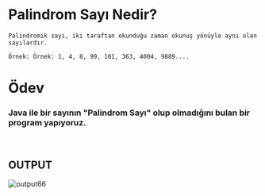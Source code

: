# Palindrom Sayı Nedir?
```
Palindromik sayı, iki taraftan okunduğu zaman okunuş yönüyle aynı olan sayılardır.

Örnek: Örnek: 1, 4, 8, 99, 101, 363, 4004, 9889....
```

# Ödev
### Java ile bir sayının "Palindrom Sayı" olup olmadığını bulan bir program yapıyoruz.

<br>

## **OUTPUT**
![output66](https://user-images.githubusercontent.com/74976052/132604060-776b6e01-e86d-49aa-a415-30b0cddfcbb9.png)